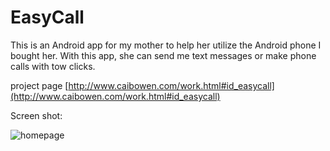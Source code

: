 EasyCall
========

This is an Android app for my mother to help her utilize the Android phone I bought her. With this app, she can send me text messages or make phone calls with tow clicks.

project page [http://www.caibowen.com/work.html#id_easycall](http://www.caibowen.com/work.html#id_easycall)

Screen shot:

![homepage](https://dl.dropboxusercontent.com/s/hd99kmz5p8lm7a4/main.JPG)

